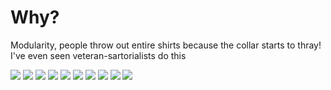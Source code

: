 # Why?

Modularity, people throw out entire shirts because the collar starts to thray! I've even seen veteran-sartorialists do this

<img src="/.pix/tailoring/collar1.avif" style="max-width: 390px; height: auto;">
<img src="/.pix/tailoring/collar2.avif" style="max-width: 390px; height: auto;">
<img src="/.pix/tailoring/collar3.avif" style="max-width: 390px; height: auto;">
<img src="/.pix/tailoring/collar4.avif" style="max-width: 390px; height: auto;">
<img src="/.pix/tailoring/collar5.avif" style="max-width: 390px; height: auto;">
<img src="/.pix/tailoring/collar6.avif" style="max-width: 390px; height: auto;">
<img src="/.pix/tailoring/collar7.avif" style="max-width: 390px; height: auto;">
<img src="/.pix/tailoring/collar8.avif" style="max-width: 390px; height: auto;">
<img src="/.pix/tailoring/collar9.avif" style="max-width: 390px; height: auto;">
<img src="/.pix/tailoring/collar10.avif" style="max-width: 390px; height: auto;">
